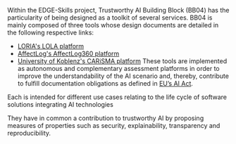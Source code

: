 Within the EDGE-Skills project, Trustworthy AI Building Block (BB04) has the particularity of being designed as a toolkit of several services.
BB04 is mainly composed of three tools whose design documents are detailed in the following respective links:

- [LORIA's LOLA platform](lola/design-document-LORIA.md)
- [AffectLog's AffectLog360 platform](affectlog/design-document-AffectLog.markdown)
- [University of Koblenz's CARiSMA platform](carisma/README.md)
These tools are implemented as autonomous and complementary assessment platforms in order to improve the understandability of the AI scenario and, thereby, contribute to fulfill documentation obligations as defined in [EU’s AI Act](https://www.europarl.europa.eu/topics/en/article/20230601STO93804/eu-ai-act-first-regulation-on-artificial-intelligence).

Each is intended for different use cases relating to the life cycle of software solutions integrating AI technologies

They have in common a contribution to trustworthy AI by proposing measures of properties such as security, explainability, transparency and reproducibility.
